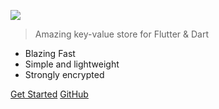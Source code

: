 <img src="https://raw.githubusercontent.com/leisim/hive/master/.github/logo_transparent.svg?sanitize=true"></img>

> Amazing key-value store for Flutter & Dart

* Blazing Fast
* Simple and lightweight
* Strongly encrypted

[Get Started](#getting-started)
[GitHub](https://github.com/leisim/hive)
